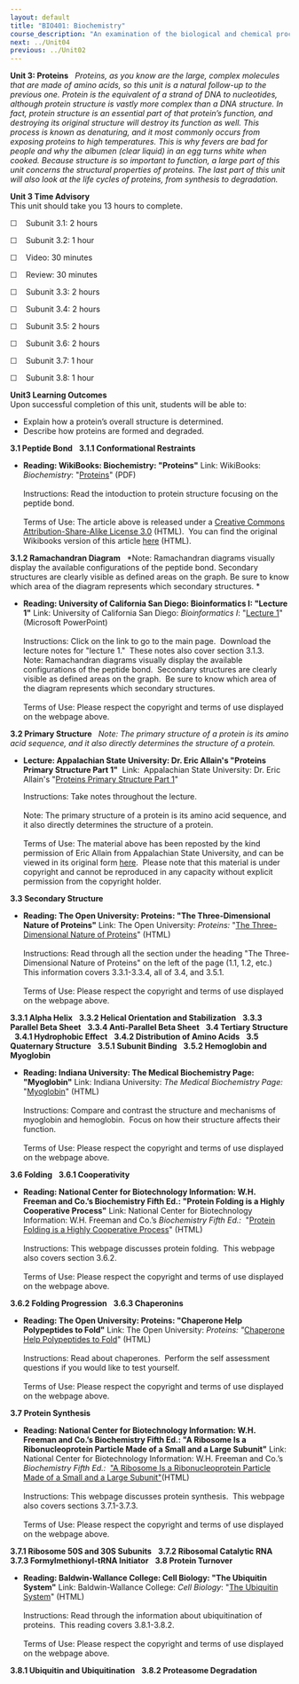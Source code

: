 ```yaml
---
layout: default
title: "BIO401: Biochemistry"
course_description: "An examination of the biological and chemical processes necessary to sustain life. Topics include: the structure and synthesis of amino acids and proteins, enzymatic activity, regulation and production of enzymes, the structure and function of carbohydrates, nucleic acids, and lipids, DNA, RNA, cellular metabolism, the biochemistry of genes and chromosomes, biochemical signaling, and laboratory techniques."
next: ../Unit04
previous: ../Unit02
---
```

**Unit 3: Proteins** <span id="3"></span> 
*Proteins, as you know are the large, complex molecules that are made of
amino acids, so this unit is a natural follow-up to the previous one.
Protein is the equivalent of a strand of DNA to nucleotides, although
protein structure is vastly more complex than a DNA structure. In fact,
protein structure is an essential part of that protein’s function, and
destroying its original structure will destroy its function as well.
This process is known as denaturing, and it most commonly occurs from
exposing proteins to high temperatures. This is why fevers are bad for
people and why the albumen (clear liquid) in an egg turns white when
cooked. Because structure is so important to function, a large part of
this unit concerns the structural properties of proteins. The last part
of this unit will also look at the life cycles of proteins, from
synthesis to degradation.*

**Unit 3 Time Advisory**  
This unit should take you 13 hours to complete.

☐    Subunit 3.1: 2 hours

☐    Subunit 3.2: 1 hour

☐    Video: 30 minutes

☐    Review: 30 minutes

☐    Subunit 3.3: 2 hours

☐    Subunit 3.4: 2 hours

☐    Subunit 3.5: 2 hours

☐    Subunit 3.6: 2 hours

☐    Subunit 3.7: 1 hour

☐    Subunit 3.8: 1 hour

**Unit3 Learning Outcomes**  
Upon successful completion of this unit, students will be able to:

-   Explain how a protein’s overall structure is determined.
-   Describe how proteins are formed and degraded.

**3.1 Peptide Bond** <span id="3.1"></span> 
**3.1.1 Conformational Restraints** <span id="3.1.1"></span> 
-   **Reading: WikiBooks: Biochemistry: "Proteins"**
    Link: WikiBooks: *Biochemistry*:
    "[Proteins](https://resources.saylor.org/archived/wp-content/uploads/2012/02/BIO401_Wikibooks_Proteins_2.7.2012.pdf)"
    (PDF)  
        
     Instructions: Read the intoduction to protein structure focusing on
    the peptide bond.  
        
     Terms of Use: The article above is released under a [Creative
    Commons Attribution-Share-Alike License
    3.0](http://creativecommons.org/licenses/by-sa/3.0/) (HTML).  You
    can find the original Wikibooks version of this article
    [here](http://en.wikibooks.org/wiki/Biochemistry/Proteins/Introduction)
    (HTML).

**3.1.2 Ramachandran Diagram** <span id="3.1.2"></span> 
*Note: Ramachandran diagrams visually display the available
configurations of the peptide bond. Secondary structures are clearly
visible as defined areas on the graph. Be sure to know which area of the
diagram represents which secondary structures. *

-   **Reading: University of California San Diego: Bioinformatics I:
    "Lecture 1"**
    Link: University of California San Diego: *Bioinformatics I*:
    "[Lecture 1](http://www.sdsc.edu/pb/edu/pharm201/)" (Microsoft
    PowerPoint)  
        
     Instructions: Click on the link to go to the main page.  Download
    the lecture notes for "lecture 1."  These notes also cover section
    3.1.3.  
     Note: Ramachandran diagrams visually display the available
    configurations of the peptide bond.  Secondary structures are
    clearly visible as defined areas on the graph.  Be sure to know
    which area of the diagram represents which secondary structures.  
        
     Terms of Use: Please respect the copyright and terms of use
    displayed on the webpage above.

**3.2 Primary Structure** <span id="3.2"></span> 
*Note: The primary structure of a protein is its amino acid sequence,
and it also directly determines the structure of a protein.*

-   **Lecture: Appalachian State University: Dr. Eric Allain's "Proteins
    Primary Structure Part 1"**
     Link:  Appalachian State University: Dr. Eric Allain's "[Proteins
    Primary Structure Part
    1](http://www.youtube.com/watch?v=JgQ0hlK9PYU)"  
      
     Instructions: Take notes throughout the lecture.  
        
     Note: The primary structure of a protein is its amino acid
    sequence, and it also directly determines the structure of a
    protein.  
        
     Terms of Use: The material above has been reposted by the kind
    permission of Eric Allain from Appalachian State University, and can
    be viewed in its original form [here](http://vimeo.com/3296558).
     Please note that this material is under copyright and cannot be
    reproduced in any capacity without explicit permission from the
    copyright holder.

**3.3 Secondary Structure** <span id="3.3"></span> 
-   **Reading: The Open University: Proteins: "The Three-Dimensional
    Nature of Proteins"**
    Link: The Open University: *Proteins:* "[The Three-Dimensional
    Nature of
    Proteins](http://openlearn.open.ac.uk/mod/oucontent/view.php?id=398844)"
    (HTML)  
        
     Instructions: Read through all the section under the heading "The
    Three-Dimensional Nature of Proteins" on the left of the page (1.1,
    1.2, etc.)  This information covers 3.3.1-3.3.4, all of 3.4, and
    3.5.1.  
        
     Terms of Use: Please respect the copyright and terms of use
    displayed on the webpage above.

**3.3.1 Alpha Helix** <span id="3.3.1"></span> 
**3.3.2 Helical Orientation and Stabilization** <span
id="3.3.2"></span> 
**3.3.3 Parallel Beta Sheet** <span id="3.3.3"></span> 
**3.3.4 Anti-Parallel Beta Sheet** <span id="3.3.4"></span> 
**3.4 Tertiary Structure** <span id="3.4"></span> 
**3.4.1 Hydrophobic Effect** <span id="3.4.1"></span> 
**3.4.2 Distribution of Amino Acids** <span id="3.4.2"></span> 
**3.5 Quaternary Structure** <span id="3.5"></span> 
**3.5.1 Subunit Binding** <span id="3.5.1"></span> 
**3.5.2 Hemoglobin and Myoglobin** <span id="3.5.2"></span> 
-   **Reading: Indiana University: The Medical Biochemistry Page:
    "Myoglobin"**
    Link: Indiana University: *The Medical Biochemistry Page:*
    "[Myoglobin](http://themedicalbiochemistrypage.org/hemoglobin-myoglobin.html)"
    (HTML)  
        
     Instructions: Compare and contrast the structure and mechanisms of
    myoglobin and hemoglobin.  Focus on how their structure affects
    their function.  
        
     Terms of Use: Please respect the copyright and terms of use
    displayed on the webpage above.

**3.6 Folding** <span id="3.6"></span> 
**3.6.1 Cooperativity** <span id="3.6.1"></span> 
-   **Reading: National Center for Biotechnology Information: W.H.
    Freeman and Co.’s Biochemistry Fifth Ed.: "Protein Folding is a
    Highly Cooperative Process"**
    Link: National Center for Biotechnology Information: W.H. Freeman
    and Co.’s *Biochemistry Fifth Ed.:*  "[Protein Folding is a Highly
    Cooperative
    Process](http://www.ncbi.nlm.nih.gov/bookshelf/br.fcgi?book=stryer&part=A348#A356)"
    (HTML)  
        
     Instructions: This webpage discusses protein folding.  This webpage
    also covers section 3.6.2.  
        
     Terms of Use: Please respect the copyright and terms of use
    displayed on the webpage above.

**3.6.2 Folding Progression** <span id="3.6.2"></span> 
**3.6.3 Chaperonins** <span id="3.6.3"></span> 
-   **Reading: The Open University: Proteins: "Chaperone Help
    Polypeptides to Fold"**
    Link: The Open University: *Proteins: "*[Chaperone Help Polypeptides
    to
    Fold](http://openlearn.open.ac.uk/mod/oucontent/view.php?id=398844&section=2.2)"
    (HTML)  
        
     Instructions: Read about chaperones.  Perform the self assessment
    questions if you would like to test yourself.  
        
     Terms of Use: Please respect the copyright and terms of use
    displayed on the webpage above.

**3.7 Protein Synthesis** <span id="3.7"></span> 
-   **Reading: National Center for Biotechnology Information: W.H.
    Freeman and Co.’s Biochemistry Fifth Ed.: "A Ribosome Is a
    Ribonucleoprotein Particle Made of a Small and a Large Subunit"**
    Link: National Center for Biotechnology Information: W.H. Freeman
    and Co.’s *Biochemistry Fifth Ed.:*  ["A Ribosome Is a
    Ribonucleoprotein Particle Made of a Small and a Large
    Subunit"](http://www.ncbi.nlm.nih.gov/bookshelf/br.fcgi?book=stryer&part=A4164)(HTML)  
        
     Instructions: This webpage discusses protein synthesis.  This
    webpage also covers sections 3.7.1-3.7.3.  
        
     Terms of Use: Please respect the copyright and terms of use
    displayed on the webpage above.

**3.7.1 Ribosome 50S and 30S Subunits** <span id="3.7.1"></span> 
**3.7.2 Ribosomal Catalytic RNA** <span id="3.7.2"></span> 
**3.7.3 Formylmethionyl-tRNA Initiator** <span id="3.7.3"></span> 
**3.8 Protein Turnover** <span id="3.8"></span> 
-   **Reading: Baldwin-Wallance College: Cell Biology: "The Ubiquitin
    System"**
    Link: Baldwin-Wallance College: *Cell Biology*: "[The Ubiquitin
    System](http://homepages.bw.edu/~mbumbuli/cell/ublec/)" (HTML)  
        
     Instructions: Read through the information about ubiquitination of
    proteins.  This reading covers 3.8.1-3.8.2.  
        
     Terms of Use: Please respect the copyright and terms of use
    displayed on the webpage above.

**3.8.1 Ubiquitin and Ubiquitination** <span id="3.8.1"></span> 
**3.8.2 Proteasome Degradation** <span id="3.8.2"></span> 
